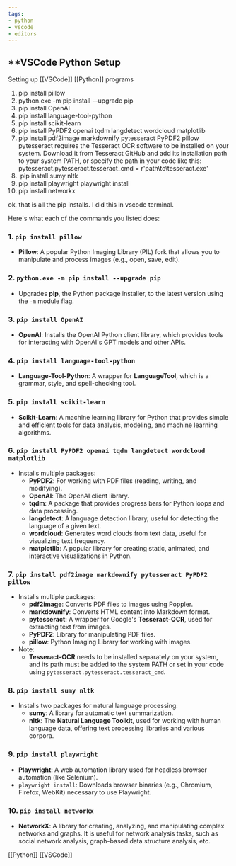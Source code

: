 ```yaml
---
tags:
- python
- vscode
- editors
---
```


## **VSCode Python Setup

Setting up [[VSCode]] [[Python]] programs

1. pip install pillow
2. python.exe -m pip install --upgrade pip
3.  pip install OpenAI
4.  pip install language-tool-python
5.   pip install scikit-learn
6.  pip install PyPDF2 openai tqdm langdetect wordcloud matplotlib
7.  pip install pdf2image markdownify pytesseract PyPDF2 pillow
	   pytesseract requires the Tesseract OCR software to be installed on your system.
	   Download it from Tesseract GitHub and add its installation path to your system PATH,
	   or specify the path in your code like this:
	   pytesseract.pytesseract.tesseract_cmd = r'path\to\tesseract.exe'
8.   pip install sumy nltk
9.  pip install playwright
	   playwright install
10.  pip install networkx

ok, that is all the pip installs. I did this in vscode terminal.

Here's what each of the commands you listed does:

### 1. `pip install pillow`

- **Pillow**: A popular Python Imaging Library (PIL) fork that allows you to manipulate and process images (e.g., open, save, edit).

### 2. `python.exe -m pip install --upgrade pip`

- Upgrades **pip**, the Python package installer, to the latest version using the `-m` module flag.

### 3. `pip install OpenAI`

- **OpenAI**: Installs the OpenAI Python client library, which provides tools for interacting with OpenAI's GPT models and other APIs.

### 4. `pip install language-tool-python`

- **Language-Tool-Python**: A wrapper for **LanguageTool**, which is a grammar, style, and spell-checking tool.

### 5. `pip install scikit-learn`

- **Scikit-Learn**: A machine learning library for Python that provides simple and efficient tools for data analysis, modeling, and machine learning algorithms.

### 6. `pip install PyPDF2 openai tqdm langdetect wordcloud matplotlib`

- Installs multiple packages:
    - **PyPDF2**: For working with PDF files (reading, writing, and modifying).
    - **OpenAI**: The OpenAI client library.
    - **tqdm**: A package that provides progress bars for Python loops and data processing.
    - **langdetect**: A language detection library, useful for detecting the language of a given text.
    - **wordcloud**: Generates word clouds from text data, useful for visualizing text frequency.
    - **matplotlib**: A popular library for creating static, animated, and interactive visualizations in Python.

### 7. `pip install pdf2image markdownify pytesseract PyPDF2 pillow`

- Installs multiple packages:
    - **pdf2image**: Converts PDF files to images using Poppler.
    - **markdownify**: Converts HTML content into Markdown format.
    - **pytesseract**: A wrapper for Google's **Tesseract-OCR**, used for extracting text from images.
    - **PyPDF2**: Library for manipulating PDF files.
    - **pillow**: Python Imaging Library for working with images.
- Note:
    - **Tesseract-OCR** needs to be installed separately on your system, and its path must be added to the system PATH or set in your code using `pytesseract.pytesseract.tesseract_cmd`.

### 8. `pip install sumy nltk`

- Installs two packages for natural language processing:
    - **sumy**: A library for automatic text summarization.
    - **nltk**: The **Natural Language Toolkit**, used for working with human language data, offering text processing libraries and various corpora.

### 9. `pip install playwright`

- **Playwright**: A web automation library used for headless browser automation (like Selenium).
- `playwright install`: Downloads browser binaries (e.g., Chromium, Firefox, WebKit) necessary to use Playwright.

### 10. `pip install networkx`

- **NetworkX**: A library for creating, analyzing, and manipulating complex networks and graphs. It is useful for network analysis tasks, such as social network analysis, graph-based data structure analysis, etc.

[[Python]]  [[VSCode]]